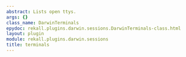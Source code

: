 ```yaml
---
abstract: Lists open ttys.
args: {}
class_name: DarwinTerminals
epydoc: rekall.plugins.darwin.sessions.DarwinTerminals-class.html
layout: plugin
module: rekall.plugins.darwin.sessions
title: terminals
---
```

